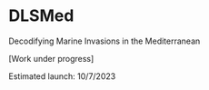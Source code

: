 # DLSMed
Decodifying Marine Invasions in the Mediterranean

[Work under progress]

Estimated launch: 10/7/2023
